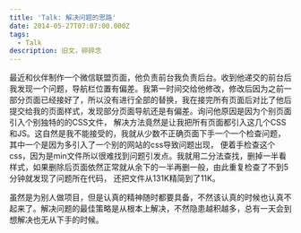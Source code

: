 ```yaml
---
title: 'Talk: 解决问题的思路'
date: 2014-05-27T07:07:00.000Z
tags:
  - Talk
description: 旧文，碎碎念
---
```

最近和伙伴制作一个微信联盟页面，他负责前台我负责后台。收到他递交的前台后我发现一个问题，导航栏位置有偏差。我第一时间交给他修改，修改后因为之前一部分页面已经接好了，所以没有进行全部的替换，我在接完所有页面后对比了他后提交给我的页面样式，发现部分页面导航还是有偏差。询问他原因是因为个别页面引入个别独特的的CSS文件， 解决方法竟然是让我把所有页面都引入这几个CSS和JS。这自然是我不能接受的，我就从少数不正确页面下手一个一个检查问题， 其中一个是因为多引入了一个别的网站的css导致问题出现， 便着手检查这个css，因为是min文件所以很难找到问题引发点。我就用二分法查找，删掉一半看样式，如果删除后页面依然正常就从余下的一半再删一般，由此重复检查了不到5分钟就发现了问题所在代码， 还把文件从131K精简到了11K。

虽然是为别人做项目，但是认真的精神随时都要具备，不然该认真的时候也认真不起来了。解决问题的最佳策略是从根本上解决，不然隐患越积越多，总有一天会到想解决也无从下手的时候。
